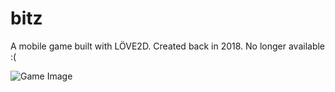 # bitz
A mobile game built with LÖVE2D. Created back in 2018. No longer available :(

![Game Image](https://github.com/Bruception/bitz-source/blob/master/res/gfx/screen.jpg?raw=true)
